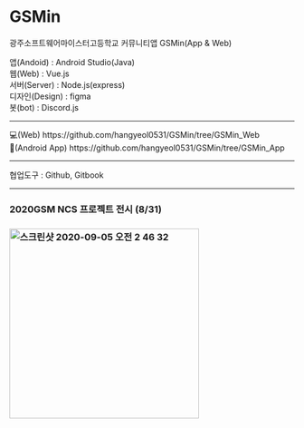 # GSMin

광주소프트웨어마이스터고등학교 커뮤니티앱 GSMin(App & Web)

앱(Andoid) : Android Studio(Java)<br>
웹(Web) : Vue.js<br>
서버(Server) : Node.js(express)<br>
디자인(Design) : figma<br>
봇(bot) : Discord.js<br>
<hr>
💻(Web) https://github.com/hangyeol0531/GSMin/tree/GSMin_Web <br>
📱(Android App) https://github.com/hangyeol0531/GSMin/tree/GSMin_App<br>
<hr>
협업도구 : Github, Gitbook<br>
<hr>
<h3> 2020GSM NCS 프로젝트 전시 (8/31) <h3>
<img width="335" alt="스크린샷 2020-09-05 오전 2 46 32" src="https://user-images.githubusercontent.com/41174265/92271110-311afc00-ef22-11ea-86ee-98018bec059b.png">
